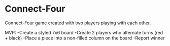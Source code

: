 # Connect-Four

Connect-Four game created with two players playing with each other. 

MVP: -Create a styled 7x6 board -Create 2 players who alternate turns (red + black) -Place a piece into a non-filled column on the board -Report winner
